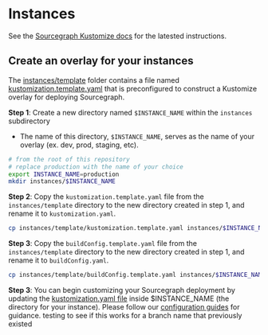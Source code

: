 # Instances

See the [Sourcegraph Kustomize docs](https://docs.sourcegraph.com/admin/deploy/kubernetes/kustomize) for the latested instructions.

## Create an overlay for your instances

The [instances/template](template) folder contains a file named [kustomization.template.yaml](template/kustomization.template.yaml) that is preconfigured to construct a Kustomize overlay for deploying Sourcegraph.

**Step 1**: Create a new directory named `$INSTANCE_NAME` within the `instances` subdirectory

- The name of this directory, `$INSTANCE_NAME`, serves as the name of your overlay (ex. dev, prod, staging, etc).

```bash
# from the root of this repository
# replace production with the name of your choice
export INSTANCE_NAME=production
mkdir instances/$INSTANCE_NAME
```

**Step 2**: Copy the `kustomization.template.yaml` file from the `instances/template` directory to the new directory created in step 1, and rename it to `kustomization.yaml`.

```bash
cp instances/template/kustomization.template.yaml instances/$INSTANCE_NAME/kustomization.yaml
```

**Step 3**: Copy the `buildConfig.template.yaml` file from the `instances/template` directory to the new directory created in step 1, and rename it to `buildConfig.yaml`.

```bash
cp instances/template/buildConfig.template.yaml instances/$INSTANCE_NAME/buildConfig.yaml
```

**Step 3**: You can begin customizing your Sourcegraph deployment by updating the [kustomization.yaml file](https://docs.sourcegraph.com/admin/deploy/kubernetes/kustomize#kustomization-yaml) inside $INSTANCE_NAME (the directory for your instance). Please follow our [configuration guides](https://docs.sourcegraph.com/admin/deploy/kubernetes/configure) for guidance.
testing to see if this works for a branch name that previously existed
